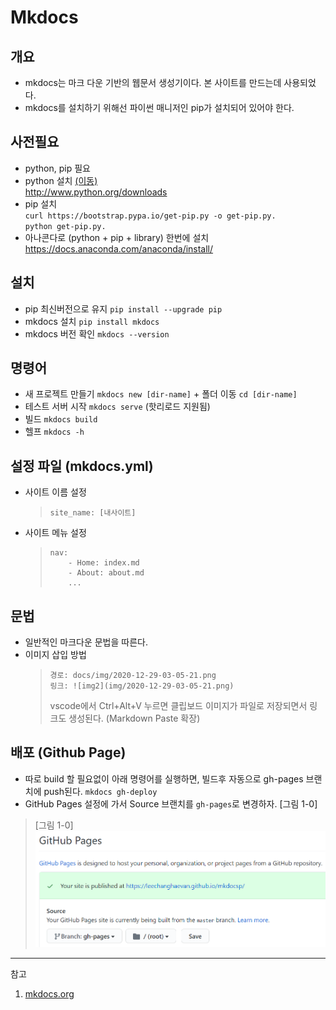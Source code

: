 # Mkdocs

## 개요

- mkdocs는 마크 다운 기반의 웹문서 생성기이다. 본 사이트를 만드는데 사용되었다.
- mkdocs를 설치하기 위해선 파이썬 매니저인 pip가 설치되어 있어야 한다.

## 사전필요

- python, pip 필요
- python 설치 [(이동)](python.md)  
  <http://www.python.org/downloads>
- pip 설치  
  `curl https://bootstrap.pypa.io/get-pip.py -o get-pip.py.`  
  `python get-pip.py.`
- 아나콘다로 (python + pip + library) 한번에 설치  
  <https://docs.anaconda.com/anaconda/install/>

## 설치

- pip 최신버전으로 유지 `pip install --upgrade pip`
- mkdocs 설치 `pip install mkdocs`
- mkdocs 버전 확인 `mkdocs --version`

## 명령어

- 새 프로젝트 만들기 `mkdocs new [dir-name]` + 폴더 이동 `cd [dir-name]`
- 테스트 서버 시작 `mkdocs serve` (핫리로드 지원됨)
- 빌드 `mkdocs build`
- 헬프 `mkdocs -h`

## 설정 파일 (mkdocs.yml)

- 사이트 이름 설정
  >     site_name: [내사이트]
- 사이트 메뉴 설정
  >     nav:
  >         - Home: index.md
  >         - About: about.md
  >         ...

## 문법

- 일반적인 마크다운 문법을 따른다.
- 이미지 삽입 방법
  >     경로: docs/img/2020-12-29-03-05-21.png
  >     링크: ![img2](img/2020-12-29-03-05-21.png)
  >
  > vscode에서 Ctrl+Alt+V 누르면 클립보드 이미지가 파일로 저장되면서 링크도 생성된다. (Markdown Paste 확장)

## 배포 (Github Page)

- 따로 build 할 필요없이 아래 명령어를 실행하면, 빌드후 자동으로 gh-pages 브랜치에 push된다.
  `mkdocs gh-deploy`
- GitHub Pages 설정에 가서 Source 브랜치를 `gh-pages`로 변경하자. [그림 1-0]

> [그림 1-0] ![img_page](img/2020-12-29-16-01-40.png)

<!-- ## 기타

### MkPDFs for MkDocs

- PDF로 변환
  `pip install mkpdfs-mkdocs` -->

---

참고

1. [mkdocs.org](https://www.mkdocs.org/)
